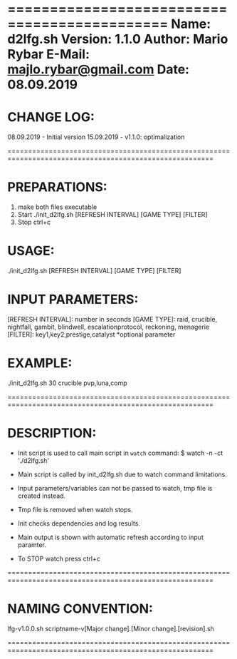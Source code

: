 =============================================
Name:         d2lfg.sh
Version:      1.1.0
Author:       Mario Rybar
E-Mail:       majlo.rybar@gmail.com
Date:         08.09.2019
====================================================
# CHANGE LOG:
  08.09.2019 - Initial version
  15.09.2019 - v1.1.0: optimalization

========================================================================================================
# PREPARATIONS:
  1. make both files executable
  2. Start ./init_d2lfg.sh [REFRESH INTERVAL] [GAME TYPE] [FILTER]
  3. Stop ctrl+c

# USAGE:
  ./init_d2lfg.sh [REFRESH INTERVAL] [GAME TYPE] [FILTER]

# INPUT PARAMETERS:
  [REFRESH INTERVAL]: number in seconds
         [GAME TYPE]: raid, crucible, nightfall, gambit, blindwell, escalationprotocol, reckoning, menagerie
            [FILTER]: key1,key2,prestige,catalyst   *optional parameter

# EXAMPLE:
  ./init_d2lfg.sh 30 crucible pvp,luna,comp

========================================================================================================
# DESCRIPTION:
  - Init script is used to call main script in `watch` command:
    $ watch -n <refresh interval> -ct './d2lfg.sh'

  - Main script is called by init_d2lfg.sh due to watch command limitations.
  - Input parameters/variables can not be passed to watch, tmp file is created instead.
  - Tmp file is removed when watch stops.
  - Init checks dependencies and log results.
  - Main output is shown with automatic refresh according to input paramter.
  - To STOP watch press ctrl+c

========================================================================================================
# NAMING CONVENTION:
  lfg-v1.0.0.sh
  scriptname-v[Major change].[Minor change].[revision].sh

========================================================================================================
